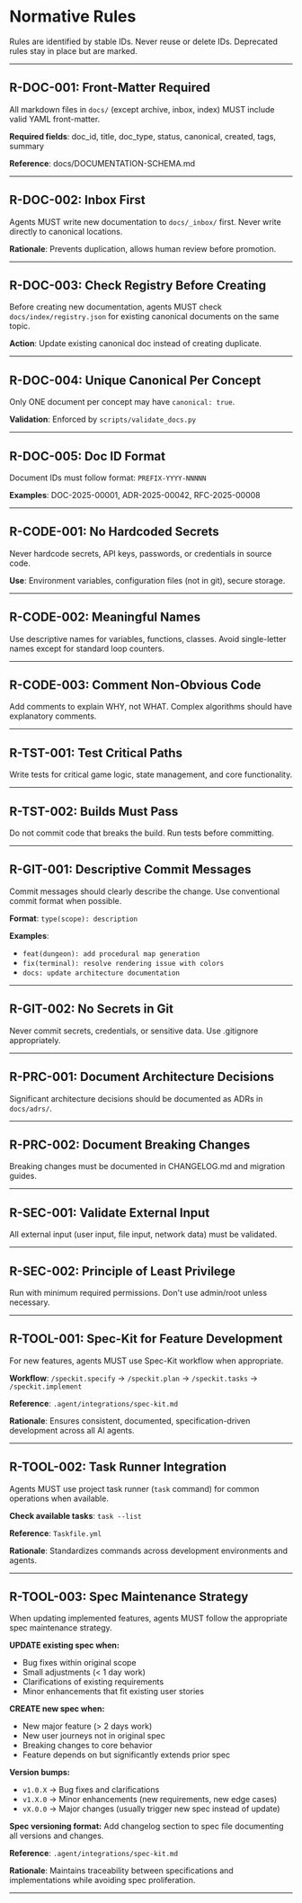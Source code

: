 # Normative Rules

Rules are identified by stable IDs. Never reuse or delete IDs. Deprecated rules stay in place but are marked.

---

## R-DOC-001: Front-Matter Required
All markdown files in `docs/` (except archive, inbox, index) MUST include valid YAML front-matter.

**Required fields**: doc_id, title, doc_type, status, canonical, created, tags, summary

**Reference**: docs/DOCUMENTATION-SCHEMA.md

---

## R-DOC-002: Inbox First
Agents MUST write new documentation to `docs/_inbox/` first. Never write directly to canonical locations.

**Rationale**: Prevents duplication, allows human review before promotion.

---

## R-DOC-003: Check Registry Before Creating
Before creating new documentation, agents MUST check `docs/index/registry.json` for existing canonical documents on the same topic.

**Action**: Update existing canonical doc instead of creating duplicate.

---

## R-DOC-004: Unique Canonical Per Concept
Only ONE document per concept may have `canonical: true`.

**Validation**: Enforced by `scripts/validate_docs.py`

---

## R-DOC-005: Doc ID Format
Document IDs must follow format: `PREFIX-YYYY-NNNNN`

**Examples**: DOC-2025-00001, ADR-2025-00042, RFC-2025-00008

---

## R-CODE-001: No Hardcoded Secrets
Never hardcode secrets, API keys, passwords, or credentials in source code.

**Use**: Environment variables, configuration files (not in git), secure storage.

---

## R-CODE-002: Meaningful Names
Use descriptive names for variables, functions, classes. Avoid single-letter names except for standard loop counters.

---

## R-CODE-003: Comment Non-Obvious Code
Add comments to explain WHY, not WHAT. Complex algorithms should have explanatory comments.

---

## R-TST-001: Test Critical Paths
Write tests for critical game logic, state management, and core functionality.

---

## R-TST-002: Builds Must Pass
Do not commit code that breaks the build. Run tests before committing.

---

## R-GIT-001: Descriptive Commit Messages
Commit messages should clearly describe the change. Use conventional commit format when possible.

**Format**: `type(scope): description`

**Examples**:
- `feat(dungeon): add procedural map generation`
- `fix(terminal): resolve rendering issue with colors`
- `docs: update architecture documentation`

---

## R-GIT-002: No Secrets in Git
Never commit secrets, credentials, or sensitive data. Use .gitignore appropriately.

---

## R-PRC-001: Document Architecture Decisions
Significant architecture decisions should be documented as ADRs in `docs/adrs/`.

---

## R-PRC-002: Document Breaking Changes
Breaking changes must be documented in CHANGELOG.md and migration guides.

---

## R-SEC-001: Validate External Input
All external input (user input, file input, network data) must be validated.

---

## R-SEC-002: Principle of Least Privilege
Run with minimum required permissions. Don't use admin/root unless necessary.

---

## R-TOOL-001: Spec-Kit for Feature Development
For new features, agents MUST use Spec-Kit workflow when appropriate.

**Workflow**: `/speckit.specify` → `/speckit.plan` → `/speckit.tasks` → `/speckit.implement`

**Reference**: `.agent/integrations/spec-kit.md`

**Rationale**: Ensures consistent, documented, specification-driven development across all AI agents.

---

## R-TOOL-002: Task Runner Integration
Agents MUST use project task runner (`task` command) for common operations when available.

**Check available tasks**: `task --list`

**Reference**: `Taskfile.yml`

**Rationale**: Standardizes commands across development environments and agents.

---

## R-TOOL-003: Spec Maintenance Strategy
When updating implemented features, agents MUST follow the appropriate spec maintenance strategy.

**UPDATE existing spec when:**
- Bug fixes within original scope
- Small adjustments (< 1 day work)
- Clarifications of existing requirements
- Minor enhancements that fit existing user stories

**CREATE new spec when:**
- New major feature (> 2 days work)
- New user journeys not in original spec
- Breaking changes to core behavior
- Feature depends on but significantly extends prior spec

**Version bumps:**
- `v1.0.X` → Bug fixes and clarifications
- `v1.X.0` → Minor enhancements (new requirements, new edge cases)
- `vX.0.0` → Major changes (usually trigger new spec instead of update)

**Spec versioning format:**
Add changelog section to spec file documenting all versions and changes.

**Reference**: `.agent/integrations/spec-kit.md`

**Rationale**: Maintains traceability between specifications and implementations while avoiding spec proliferation.

---
